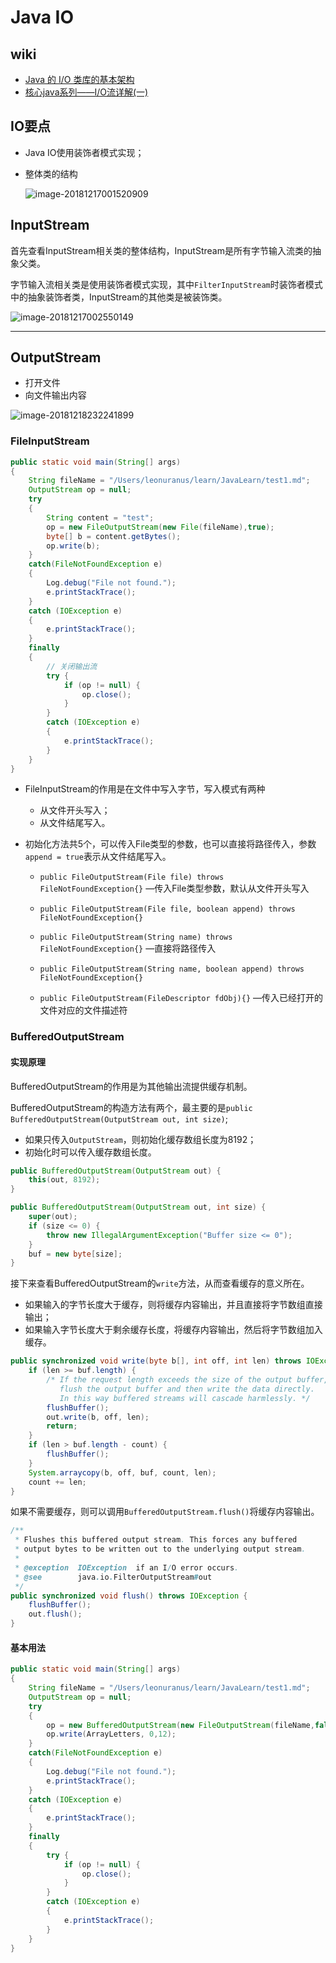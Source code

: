# Java IO

## wiki

- [Java 的 I/O 类库的基本架构](https://www.ibm.com/developerworks/cn/java/j-lo-javaio/index.html)
- [核心java系列——I/O流详解(一)](https://www.kancloud.cn/digest/core-java/140255)

## IO要点

- Java IO使用装饰者模式实现；

- 整体类的结构 

  ![image-20181217001520909](assets/image-20181217001520909-4976920.png)

## InputStream

首先查看InputStream相关类的整体结构，InputStream是所有字节输入流类的抽象父类。

字节输入流相关类是使用装饰者模式实现，其中`FilterInputStream`时装饰者模式中的抽象装饰者类，InputStream的其他类是被装饰类。

![image-20181217002550149](assets/image-20181217002550149-4977550.png)

---

## OutputStream

- 打开文件
- 向文件输出内容

![image-20181218232241899](assets/image-20181218232241899-5146561.png)

### FileInputStream

```java
public static void main(String[] args)
{
    String fileName = "/Users/leonuranus/learn/JavaLearn/test1.md";
    OutputStream op = null;
    try
    {
        String content = "test";
        op = new FileOutputStream(new File(fileName),true);
        byte[] b = content.getBytes();
        op.write(b);
    }
    catch(FileNotFoundException e)
    {
        Log.debug("File not found.");
        e.printStackTrace();
    }
    catch (IOException e)
    {
        e.printStackTrace();
    }
    finally
    {
        // 关闭输出流
        try {
            if (op != null) {
                op.close();
            }
        }
        catch (IOException e)
        {
            e.printStackTrace();
        }
    }
}
```

- FileInputStream的作用是在文件中写入字节，写入模式有两种

  - 从文件开头写入；
  - 从文件结尾写入。

- 初始化方法共5个，可以传入File类型的参数，也可以直接将路径传入，参数`append = true`表示从文件结尾写入。

  - `public FileOutputStream(File file) throws FileNotFoundException{}` —传入File类型参数，默认从文件开头写入
  - `public FileOutputStream(File file, boolean append) throws FileNotFoundException{}`
  - `public FileOutputStream(String name) throws FileNotFoundException{}` —直接将路径传入

  - `public FileOutputStream(String name, boolean append) throws FileNotFoundException{}` 
  - `public FileOutputStream(FileDescriptor fdObj){}` —传入已经打开的文件对应的文件描述符

### BufferedOutputStream

#### 实现原理

BufferedOutputStream的作用是为其他输出流提供缓存机制。

BufferedOutputStream的构造方法有两个，最主要的是`public BufferedOutputStream(OutputStream out, int size)`;

- 如果只传入`OutputStream`，则初始化缓存数组长度为8192；
- 初始化时可以传入缓存数组长度。

```java
public BufferedOutputStream(OutputStream out) {
    this(out, 8192);
}
```

```java
public BufferedOutputStream(OutputStream out, int size) {
    super(out);
    if (size <= 0) {
        throw new IllegalArgumentException("Buffer size <= 0");
    }
    buf = new byte[size];
}
```

接下来查看BufferedOutputStream的`write`方法，从而查看缓存的意义所在。

- 如果输入的字节长度大于缓存，则将缓存内容输出，并且直接将字节数组直接输出；
- 如果输入字节长度大于剩余缓存长度，将缓存内容输出，然后将字节数组加入缓存。

```java
public synchronized void write(byte b[], int off, int len) throws IOException {
    if (len >= buf.length) {
        /* If the request length exceeds the size of the output buffer,
           flush the output buffer and then write the data directly.
           In this way buffered streams will cascade harmlessly. */
        flushBuffer();
        out.write(b, off, len);
        return;
    }
    if (len > buf.length - count) {
        flushBuffer();
    }
    System.arraycopy(b, off, buf, count, len);
    count += len;
}
```

如果不需要缓存，则可以调用`BufferedOutputStream.flush()`将缓存内容输出。

```java
/**
 * Flushes this buffered output stream. This forces any buffered
 * output bytes to be written out to the underlying output stream.
 *
 * @exception  IOException  if an I/O error occurs.
 * @see        java.io.FilterOutputStream#out
 */
public synchronized void flush() throws IOException {
    flushBuffer();
    out.flush();
}
```

#### 基本用法

```java
public static void main(String[] args)
{
    String fileName = "/Users/leonuranus/learn/JavaLearn/test1.md";
    OutputStream op = null;
    try
    {
        op = new BufferedOutputStream(new FileOutputStream(fileName,false), 16);
        op.write(ArrayLetters, 0,12);
    }
    catch(FileNotFoundException e)
    {
        Log.debug("File not found.");
        e.printStackTrace();
    }
    catch (IOException e)
    {
        e.printStackTrace();
    }
    finally
    {
        try {
            if (op != null) {
                op.close();
            }
        }
        catch (IOException e)
        {
            e.printStackTrace();
        }
    }
}
```